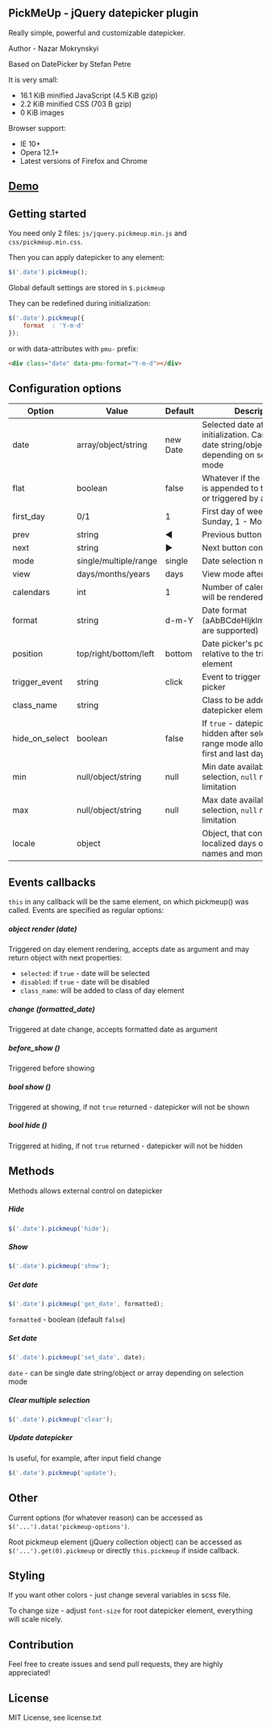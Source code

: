 ## PickMeUp - jQuery datepicker plugin

Really simple, powerful and customizable datepicker.

Author - Nazar Mokrynskyi

Based on DatePicker by Stefan Petre

It is very small:
* 16.1 KiB minified JavaScript (4.5 KiB gzip)
* 2.2 KiB minified CSS (703 B gzip)
* 0 KiB images

Browser support:
* IE 10+
* Opera 12.1+
* Latest versions of Firefox and Chrome

## [Demo](http://nazar-pc.github.io/PickMeUp)

## Getting started
You need only 2 files: `js/jquery.pickmeup.min.js` and `css/pickmeup.min.css`.

Then you can apply datepicker to any element:
```javascript
$('.date').pickmeup();
```
Global default settings are stored in `$.pickmeup`

They can be redefined during initialization:
```javascript
$('.date').pickmeup({
	format	: 'Y-m-d'
});
```

or with data-attributes with `pmu-` prefix:
```html
<div class="date" data-pmu-format="Y-m-d"></div>
```

## Configuration options
| Option          | Value                 | Default  | Description                                                                                                |
|-----------------|-----------------------|----------|------------------------------------------------------------------------------------------------------------|
| date            | array/object/string   | new Date | Selected date after initialization. Can be single date string/object or array depending on selection mode  |
| flat            | boolean               | false    | Whatever if the date picker is appended to the element or triggered by an event                            |
| first_day       | 0/1                   | 1        | First day of week: 0 - Sunday, 1 - Monday                                                                  |
| prev            | string                | &#9664;  | Previous button content                                                                                    |
| next            | string                | &#9654;  | Next button content                                                                                        |
| mode            | single/multiple/range | single   | Date selection mode                                                                                        |
| view            | days/months/years     | days     | View mode after initialization                                                                             |
| calendars       | int                   | 1        | Number of calendars, that will be rendered                                                                 |
| format          | string                | d-m-Y    | Date format (aAbBCdeHIjklmMpPsSuwyY are supported)                                                         |
| position        | top/right/bottom/left | bottom   | Date picker's position relative to the triggered element                                                   |
| trigger_event   | string                | click    | Event to trigger the date picker                                                                           |
| class_name      | string                |          | Class to be added to root datepicker element                                                               |
| hide_on_select  | boolean               | false    | If `true` - datepicker will be hidden after selection (for range mode allows to select first and last days |
| min             | null/object/string    | null     | Min date available for selection, `null` means no limitation                                               |
| max             | null/object/string    | null     | Max date available for selection, `null` means no limitation                                               |
| locale          | object                |          | Object, that contains localized days of week names and months                                              |

## Events callbacks
`this` in any callback will be the same element, on which pickmeup() was called.
Events are specified as regular options:

##### object render (date)
Triggered on day element rendering, accepts date as argument and may return object with next properties:
* `selected`: if `true` - date will be selected
* `disabled`: if `true` - date will be disabled
* `class_name`: will be added to class of day element

##### change (formatted_date)
Triggered at date change, accepts formatted date as argument

##### before_show ()
Triggered before showing

##### bool show ()
Triggered at showing, if not `true` returned - datepicker will not be shown

##### bool hide ()
Triggered at hiding, if not `true` returned - datepicker will not be hidden

## Methods
Methods allows external control on datepicker

##### Hide
```javascript
$('.date').pickmeup('hide');
```

##### Show
```javascript
$('.date').pickmeup('show');
```

##### Get date
```javascript
$('.date').pickmeup('get_date', formatted);
```
`formatted` - boolean (default `false`)

##### Set date
```javascript
$('.date').pickmeup('set_date', date);
```
`date` - can be single date string/object or array depending on selection mode

##### Clear multiple selection
```javascript
$('.date').pickmeup('clear');
```

##### Update datepicker
Is useful, for example, after input field change
```javascript
$('.date').pickmeup('update');
```

## Other
Current options (for whatever reason) can be accessed as `$('...').data('pickmeup-options')`.

Root pickmeup element (jQuery collection object) can be accessed as `$('...').get(0).pickmeup` or directly `this.pickmeup` if inside callback.

## Styling
If you want other colors - just change several variables in scss file.

To change size - adjust `font-size` for root datepicker element, everything will scale nicely.

## Contribution
Feel free to create issues and send pull requests, they are highly appreciated!

## License
MIT License, see license.txt
